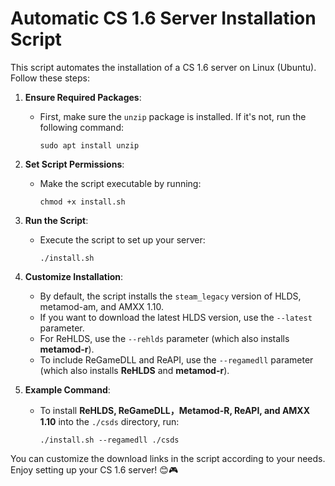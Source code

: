 # Automatic CS 1.6 Server Installation Script

This script automates the installation of a CS 1.6 server on Linux (Ubuntu). Follow these steps:

1. **Ensure Required Packages**:
   - First, make sure the `unzip` package is installed. If it's not, run the following command:
     ```
     sudo apt install unzip
     ```

2. **Set Script Permissions**:
   - Make the script executable by running:
     ```
     chmod +x install.sh
     ```

3. **Run the Script**:
   - Execute the script to set up your server:
     ```
     ./install.sh
     ```

4. **Customize Installation**:
   - By default, the script installs the `steam_legacy` version of HLDS, metamod-am, and AMXX 1.10.
   - If you want to download the latest HLDS version, use the `--latest` parameter.
   - For ReHLDS, use the `--rehlds` parameter (which also installs **metamod-r**).
   - To include ReGameDLL and ReAPI, use the `--regamedll` parameter (which also installs **ReHLDS** and **metamod-r**).

6. **Example Command**:
   - To install **ReHLDS, ReGameDLL，Metamod-R, ReAPI, and AMXX 1.10** into the `./csds` directory, run:
     ```
     ./install.sh --regamedll ./csds
     ```

You can customize the download links in the script according to your needs. Enjoy setting up your CS 1.6 server! 😊🎮
